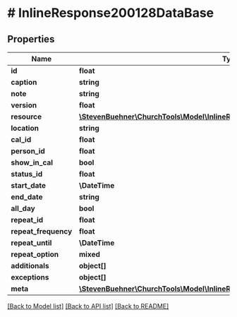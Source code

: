 # # InlineResponse200128DataBase

## Properties

Name | Type | Description | Notes
------------ | ------------- | ------------- | -------------
**id** | **float** |  |
**caption** | **string** |  |
**note** | **string** |  |
**version** | **float** |  |
**resource** | [**\StevenBuehner\ChurchTools\Model\InlineResponse200128DataBaseResource**](InlineResponse200128DataBaseResource.md) |  |
**location** | **string** |  |
**cal_id** | **float** |  |
**person_id** | **float** |  |
**show_in_cal** | **bool** |  |
**status_id** | **float** |  |
**start_date** | **\DateTime** |  |
**end_date** | **string** |  |
**all_day** | **bool** |  |
**repeat_id** | **float** |  |
**repeat_frequency** | **float** |  |
**repeat_until** | **\DateTime** |  |
**repeat_option** | **mixed** |  | [optional]
**additionals** | **object[]** |  |
**exceptions** | **object[]** |  |
**meta** | [**\StevenBuehner\ChurchTools\Model\InlineResponse200128DataAppointmentBaseMeta**](InlineResponse200128DataAppointmentBaseMeta.md) |  |

[[Back to Model list]](../../README.md#models) [[Back to API list]](../../README.md#endpoints) [[Back to README]](../../README.md)
